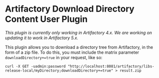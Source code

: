Artifactory Download Directory Content User Plugin
==================================================

*This plugin is currently only working in Artifactory 4.x. We are working on updating it to work in Artifactory 5.x.*

This plugin allows you to download a directory tree from Artifactory, in the
form of a zip file. To do this, you must include the matrix parameter
`downloadDirectory+=true` in your request, like so:

`curl -X GET -uadmin:password "http://localhost:8081/artifactory/libs-release-local/myDirectory;downloadDirectory+=true" > result.zip`
